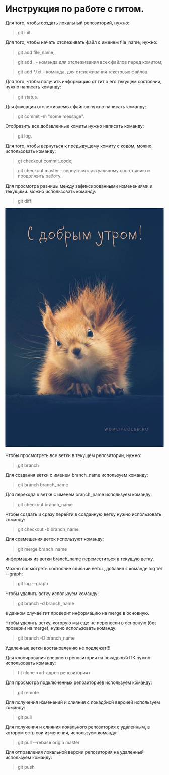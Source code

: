 # Инструкция по работе с гитом.
Для того, чтобы создать локальный репозиторий, нужно:
> git init.

Для того, чтобы начать отслеживать файл с именем file_name, нужно:
> git add file_name;

> git add . - команда для отслеживания всех файлов перед комитом;

> git add *.txt - команда, для отслеживания текстовых файлов.

Для того, чтобы получить информацию от гит о его текущем состоянии, нужно написать команду:
> git status.

Для фиксации отслеживаемых файлов нужно написать команду:
> git commit -m "some message".

Отобразить все добавленные комиты нужно написать команду:
> git log.

Для того, чтобы вернуться к предыдущему комиту с кодом, можно использовать команду:
> gt checkout commit_code;

> git checkout master - вернуться к актуальному сосотоянию и продолжить работу.

Для просмотра разницы между зафиксированными изменениями и текущими. можно использовать команду:
> git diff

![some foto](photo_2021-10-03_10-29-15.jpg)

Чтобы просмотреть все ветки в текущем репозитории, нужно:
> git branch

Для создания ветки с именем branch_name используем команду:
> git branch branch_name

Для перехода к ветке с именем branch_name используем команду:
> git checkout branch_name

Чтобы создать и сразу перейти в созданную ветку нужно использовать команду:
> git checkout -b branch_name

Для совмещения веток используют команду:
> git merge branch_name

информация из ветки branch_name переместиться в текущую ветку.

Можно посмотреть состояние слияний веток, добавив к команде log тег --graph:
> git log --graph

Чтобы удалить ветку используем команду:
> git branch -d branch_name

в данном случае гит проверит информацию на merge в основную.

Чтобы удалить ветку, которую мы еще не перенесли в основную (без проверки на merge), нужно использовать команду:
> git branch -D branch_name

Удаленные ветки востановлению не подлежат!!!

Для клонирования внешнего репозитория на локадьный ПК нужно использовать команду:
> fit clone <url-адрес репозитория>

Для просмотра подключенных репозиториев используем команду:
> git remote

Для получения изменений и слияния с локадбной версией используем команду:
> git pull

Для получения и слияния локального репозитория с удаленным, в котором есть сои изменения, используем команду:
> git pull --rebase origin master

Для отправления локальной версии репозитория на удаленный используем команду:
> git push







